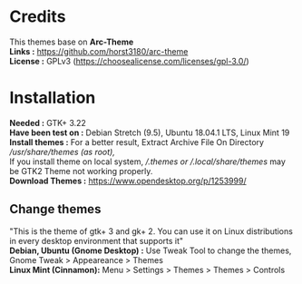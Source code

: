 # Credits
This themes base on <b>Arc-Theme</b> </br>
<b>Links :</b> https://github.com/horst3180/arc-theme</br>
<b>License :</b> GPLv3 (https://choosealicense.com/licenses/gpl-3.0/)</br>

# Installation

<b>Needed :</b> GTK+ 3.22</br>
<b>Have been test on :</b> Debian Stretch (9.5), Ubuntu 18.04.1 LTS, Linux Mint 19</br>
<b>Install themes :</b> For a better result, Extract Archive File On Directory<i> /usr/share/themes (as root),</i> </br>
If you install theme on local system, <i>/.themes or /.local/share/themes</i> may be GTK2 Theme not working properly.</br>
<b>Download Themes :</b> https://www.opendesktop.org/p/1253999/</br>

## Change themes

"This is the theme of gtk+ 3 and gk+ 2. You can use it on Linux distributions in every desktop environment that supports it"</br>
<b>Debian, Ubuntu (Gnome Desktop) :</b> Use Tweak Tool to change the themes, Gnome Tweak > Appeareance > Themes</br>
<b>Linux Mint (Cinnamon):</b> Menu > Settings > Themes > Themes > Controls</br>
